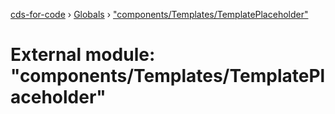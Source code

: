 [cds-for-code](../README.md) › [Globals](../globals.md) › ["components/Templates/TemplatePlaceholder"](_components_templates_templateplaceholder_.md)

# External module: "components/Templates/TemplatePlaceholder"


